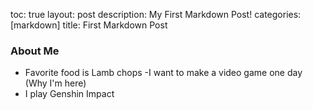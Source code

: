 toc: true
layout: post
description: My First Markdown Post!
categories: [markdown]
title: First Markdown Post
### About Me
- Favorite food is Lamb chops
-I want to make a video game one day (Why I'm here) 
- I play Genshin Impact

